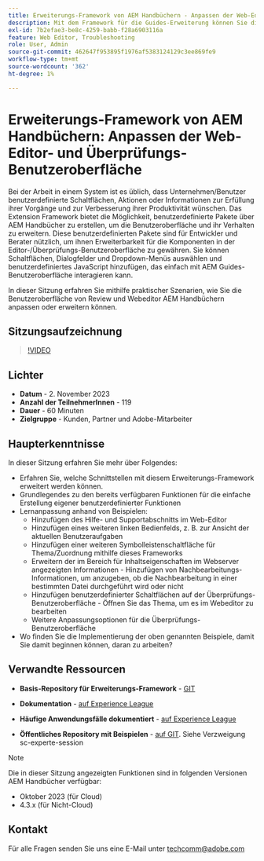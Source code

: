 ```yaml
---
title: Erweiterungs-Framework von AEM Handbüchern - Anpassen der Web-Editor- und Überprüfungs-Benutzeroberfläche
description: Mit dem Framework für die Guides-Erweiterung können Sie die gewünschten Abschnitte der Review-Benutzeroberfläche oder des Web-Editors anpassen, indem Sie einfach zu aktualisierende JSON-, CSS- und JavaScript-Dateien verwenden.
exl-id: 7b2efae3-be8c-4259-babb-f28a6903116a
feature: Web Editor, Troubleshooting
role: User, Admin
source-git-commit: 462647f953895f1976af5383124129c3ee869fe9
workflow-type: tm+mt
source-wordcount: '362'
ht-degree: 1%

---
```


# Erweiterungs-Framework von AEM Handbüchern: Anpassen der Web-Editor- und Überprüfungs-Benutzeroberfläche

Bei der Arbeit in einem System ist es üblich, dass Unternehmen/Benutzer benutzerdefinierte Schaltflächen, Aktionen oder Informationen zur Erfüllung ihrer Vorgänge und zur Verbesserung ihrer Produktivität wünschen. Das Extension Framework bietet die Möglichkeit, benutzerdefinierte Pakete über AEM Handbücher zu erstellen, um die Benutzeroberfläche und ihr Verhalten zu erweitern. Diese benutzerdefinierten Pakete sind für Entwickler und Berater nützlich, um ihnen Erweiterbarkeit für die Komponenten in der Editor-/Überprüfungs-Benutzeroberfläche zu gewähren. Sie können Schaltflächen, Dialogfelder und Dropdown-Menüs auswählen und benutzerdefiniertes JavaScript hinzufügen, das einfach mit AEM Guides-Benutzeroberfläche interagieren kann.

In dieser Sitzung erfahren Sie mithilfe praktischer Szenarien, wie Sie die Benutzeroberfläche von Review und Webeditor AEM Handbüchern anpassen oder erweitern können.

## Sitzungsaufzeichnung

>[!VIDEO](https://video.tv.adobe.com/v/3425476/review-ui-customization-guides-extension-framework-web-editor)

## Lichter

- **Datum** - 2. November 2023
- **Anzahl der TeilnehmerInnen** - 119
- **Dauer** - 60 Minuten
- **Zielgruppe** - Kunden, Partner und Adobe-Mitarbeiter

## Haupterkenntnisse

In dieser Sitzung erfahren Sie mehr über Folgendes:
- Erfahren Sie, welche Schnittstellen mit diesem Erweiterungs-Framework erweitert werden können.
- Grundlegendes zu den bereits verfügbaren Funktionen für die einfache Erstellung eigener benutzerdefinierter Funktionen
- Lernanpassung anhand von Beispielen:
   - Hinzufügen des Hilfe- und Supportabschnitts im Web-Editor
   - Hinzufügen eines weiteren linken Bedienfelds, z. B. zur Ansicht der aktuellen Benutzeraufgaben
   - Hinzufügen einer weiteren Symbolleistenschaltfläche für Thema/Zuordnung mithilfe dieses Frameworks
   - Erweitern der im Bereich für Inhaltseigenschaften im Webserver angezeigten Informationen - Hinzufügen von Nachbearbeitungs-Informationen, um anzugeben, ob die Nachbearbeitung in einer bestimmten Datei durchgeführt wird oder nicht
   - Hinzufügen benutzerdefinierter Schaltflächen auf der Überprüfungs-Benutzeroberfläche - Öffnen Sie das Thema, um es im Webeditor zu bearbeiten
   - Weitere Anpassungsoptionen für die Überprüfungs-Benutzeroberfläche
- Wo finden Sie die Implementierung der oben genannten Beispiele, damit Sie damit beginnen können, daran zu arbeiten?


## Verwandte Ressourcen

- **Basis-Repository für Erweiterungs-Framework** - [GIT](https://github.com/adobe/guides-extension/tree/main)

- **Dokumentation** - [auf Experience League](../../guides-ui-extensions/aem_guides_framework/basic-customisation.md)

- **Häufige Anwendungsfälle dokumentiert** - [auf Experience League](../../guides-ui-extensions/aem_guides_framework/jui-framework.md)

- **Öffentliches Repository mit Beispielen** - [auf GIT](https://github.com/adobe/guides-extension/tree/sc-expert-session). Siehe Verzweigung sc-experte-session


>[!NOTE]
>
> Die in dieser Sitzung angezeigten Funktionen sind in folgenden Versionen AEM Handbücher verfügbar:
> - Oktober 2023 (für Cloud)
> - 4.3.x (für Nicht-Cloud)



## Kontakt

Für alle Fragen senden Sie uns eine E-Mail unter <techcomm@adobe.com>
